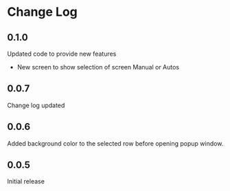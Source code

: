 # Change Log

## 0.1.0

Updated code to provide new features 

- New screen to show selection of screen Manual or Autos

## 0.0.7

Change log updated

## 0.0.6

Added background color to the selected row before opening popup window.

## 0.0.5

Initial release

